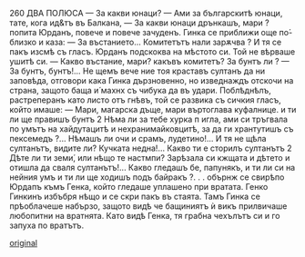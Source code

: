 ﻿260
ДВА ПОЛЮСА
— За какви юнаци?
— Ами за българскитѣ юнаци, тате, кога ид&тъ въ Балкана,
— За какви юнаци дрънкашъ, мари ? попита Юрданъ, повече и повече зачуденъ.
Гинка се приближи още по́-близко и каза:
— За въстанието... Комитетътъ нали зарѫчва ?
И тя се пакъ изсмѣ съ гласъ.
Юрданъ подскоква на мѣстото си. Той не вѣрваше ушитѣ си.
— Какво въстание, мари? какъвъ комитетъ? За бунтъ ли ?
— За бунтъ, бунтъ!... Не щемъ вече ние тоя краставъ султанъ да ни заповѣда, отговори кака Гинка дързновенно, но изведнаждъ отскочи на страна, защото баща и́ махнх съ чибука да въ удари.
Поблѣднѣлъ, растреперанъ като листо отъ гнѣвъ, той се развика съ сичкия гласъ, който имаше:
— Мари, магарска дъще, мари въртоглава куфалнице. и ти ли ще правишъ бунтъ 2 Нѣма ли за тебе хурка п игла, ами си тръгвала по умътъ на хайдутацитѣ и нехранимайковцитѣ, за да ги хрантутишъ съ пексемедъ ?... Нѣмашъ ли очи и срамъ, лудетино!... И тя не щѣла султанътъ, видите ли? Кучката недна!... Какво ти е сторилъ султанътъ 2 Дѣте ли ти земи́, или нѣщо те настмпи? Зарѣзала си кжщата и дѣтето и отишла да сваля султанътъ!... Какво гледашъ бе, папунякъ, и ти ли си на нейния умъ и ти ли ще ходишъ подъ байракъ ?. . . обърнж се свирѣпо Юрдапъ къмъ Генка, който гледаше уплашено при вратата.
Генко Гинкинъ избъбря нѣщо и се скри пакъ въ стаята. Тамъ Гинка се прѣоблачеше набързо, защото видѣ че бащиниятъ ѝ викъ прилвичаше любопитни на вратнята. Като видѣ Генка, тя грабна чехълътъ си и го запуха по вратътъ.

[original](images/295.jpg)
